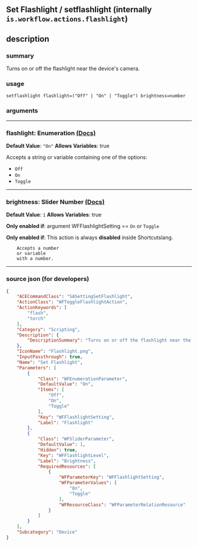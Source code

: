 
## Set Flashlight / setflashlight (internally `is.workflow.actions.flashlight`)


## description

### summary

Turns on or off the flashlight near the device's camera.


### usage
```
setflashlight flashlight=("Off" | "On" | "Toggle") brightness=number
```

### arguments

---

### flashlight: Enumeration [(Docs)](https://pfgithub.github.io/shortcutslang/gettingstarted#enum-select-field)
**Default Value**: `"On"`
**Allows Variables**: true



Accepts a string 
or variable
containing one of the options:

- `Off`
- `On`
- `Toggle`

---

### brightness: Slider Number [(Docs)](https://pfgithub.github.io/shortcutslang/gettingstarted#slider-number-fields)
**Default Value**: `1`
**Allows Variables**: true

**Only enabled if**: argument WFFlashlightSetting == `On` or `Toggle`

**Only enabled if**: This action is always **disabled** inside Shortcutslang.

		Accepts a number 
		or variable
		with a number.

---

### source json (for developers)

```json
{
	"ACECommandClass": "SASettingSetFlashlight",
	"ActionClass": "WFToggleFlashlightAction",
	"ActionKeywords": [
		"flash",
		"torch"
	],
	"Category": "Scripting",
	"Description": {
		"DescriptionSummary": "Turns on or off the flashlight near the device's camera."
	},
	"IconName": "Flashlight.png",
	"InputPassthrough": true,
	"Name": "Set Flashlight",
	"Parameters": [
		{
			"Class": "WFEnumerationParameter",
			"DefaultValue": "On",
			"Items": [
				"Off",
				"On",
				"Toggle"
			],
			"Key": "WFFlashlightSetting",
			"Label": "Flashlight"
		},
		{
			"Class": "WFSliderParameter",
			"DefaultValue": 1,
			"Hidden": true,
			"Key": "WFFlashlightLevel",
			"Label": "Brightness",
			"RequiredResources": [
				{
					"WFParameterKey": "WFFlashlightSetting",
					"WFParameterValues": [
						"On",
						"Toggle"
					],
					"WFResourceClass": "WFParameterRelationResource"
				}
			]
		}
	],
	"Subcategory": "Device"
}
```
